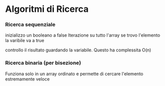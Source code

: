 # Algoritmi di Ricerca

### Ricerca sequenziale

inizializzo un booleano a false
Iterazione su tutto l'array
se trovo l'elemento la varibile va a true

controllo il risultato guardando la variabile.
Questo ha complessita O(n)

### Ricerca binaria (per bisezione)

Funziona solo in un array ordinato e permette di cercare l'elemento estremamente veloce
